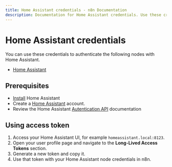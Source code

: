 ```yaml
---
title: Home Assistant credentials - n8n Documentation
description: Documentation for Home Assistant credentials. Use these credentials to authenticate Home Assistant in n8n, a workflow automation platform.
---
```


# Home Assistant credentials

You can use these credentials to authenticate the following nodes with Home Assistant.

- [Home Assistant](/integrations/builtin/app-nodes/n8n-nodes-base.homeassistant/)

## Prerequisites

- [Install](https://www.home-assistant.io/installation/) Home Assistant
- Create a [Home Assistant](https://www.home-assistant.io/getting-started/onboarding) account.
- Review the Home Assistant [Autentication API](https://developers.home-assistant.io/docs/auth_api) documentation

## Using access token

1. Access your Home Assistant UI, for example `homeassistant.local:8123`.
2. Open your user profile page and navigate to the **Long-Lived Access Tokens** section.
3. Generate a new token and copy it.
4. Use that token with your Home Assistant node credentials in n8n.

